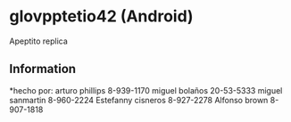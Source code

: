 # glovpptetio42 (Android)
Apeptito replica

## Information
  *hecho por: 
arturo phillips 8-939-1170
miguel bolaños 20-53-5333
miguel sanmartin 8-960-2224 
Estefanny cisneros 8-927-2278
Alfonso brown 8-907-1818
